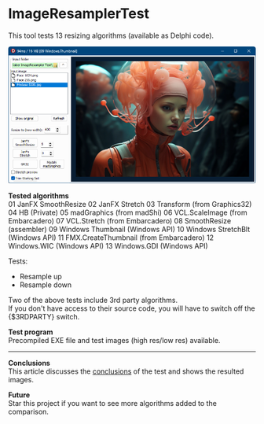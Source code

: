 # ImageResamplerTest
 
This tool tests 13 resizing algorithms (available as Delphi code). 

![Screenshot](/About/screenshot.png)   
    
**Tested algorithms**  
   01 JanFX SmoothResize
   02 JanFX Stretch
   03 Transform (from Graphics32)
   04 HB (Private)
   05 madGraphics (from madShi)
   06 VCL.ScaleImage (from Embarcadero)
   07 VCL.Stretch (from Embarcadero)
   08 SmoothResize (assembler)
   09 Windows Thumbnail (Windows API)
   10 Windows StretchBlt (Windows API)
   11 FMX.CreateThumbnail (from Embarcadero)
   12 Windows.WIC (Windows API)
   13 Windows.GDI (Windows API)
   
Tests:   
   * Resample up  
   * Resample down     
   
Two of the above tests include 3rd party algorithms.  
If you don't have access to their source code, you will have to switch off the {$3RDPARTY} switch.     
    
**Test program**   
Precompiled EXE file and test images (high res/low res) available.   

 ------------------------------------------------------------------------------------------------------------

**Conclusions**   
   This article discusses the [conclusions](https://gabrielmoraru.com/say-no-to-crappy-images-in-your-delphi-programs-finding-the-best-resizing-algorithm/) of the test and shows the resulted images.
   
**Future**    
   Star this project if you want to see more algorithms added to the comparison. 
